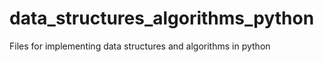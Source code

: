 # data_structures_algorithms_python
Files for implementing data structures and algorithms in python 
